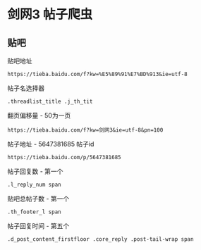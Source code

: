 # 剑网3 帖子爬虫


## 贴吧
贴吧地址
```
https://tieba.baidu.com/f?kw=%E5%89%91%E7%BD%913&ie=utf-8
```

帖子名选择器
```
.threadlist_title .j_th_tit
```

翻页偏移量 - 50为一页
```
https://tieba.baidu.com/f?kw=剑网3&ie=utf-8&pn=100
```

帖子地址 - 5647381685  帖子id
```
https://tieba.baidu.com/p/5647381685
```

帖子回复数  - 第一个
```
.l_reply_num span
```

贴吧总帖子数 - 第一个
```
.th_footer_l span
```

帖子回复时间 - 第五个
```
.d_post_content_firstfloor .core_reply .post-tail-wrap span
```